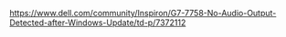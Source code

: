 https://www.dell.com/community/Inspiron/G7-7758-No-Audio-Output-Detected-after-Windows-Update/td-p/7372112